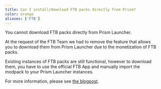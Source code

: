 ```yaml
---
title: Can I install/download FTB packs directly from Prism?
color: orange
aliases: ['FTB']
---
```


You cannot download FTB packs directly from Prism Launcher.

At the request of the FTB Team we had to remove the feature that allows you to download them from Prism Launcher due to the monetization of FTB packs.

Existing instances of FTB packs are still functional, however to download them, you have to use the official FTB App and manually import the modpack to your Prism Launcher instances.

For more information, please see [the blogpost](https://prismlauncher.org/news/ftb-removal/).
